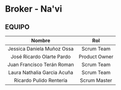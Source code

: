 # Broker - Na'vi

## EQUIPO

|         **Nombre**          |    **Rol**    |
| :-------------------------: | :-----------: |
| Jessica Daniela Muñoz Ossa  |  Scrum Team   |
|  José Ricardo Olarte Pardo  | Product Owner |
| Juan Francisco Terán Roman  |  Scrum Team   |
| Laura Nathalia Garcia Acuña |  Scrum Team   |
|   Ricardo Pulido Rentería   | Scrum Master  |
